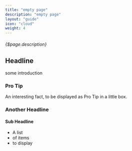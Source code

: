 ```yaml
---
title: "empty page"
description: "empty page"
layout: "guide"
icon: "cloud"
weight: 4
---
```


###### {$page.description}

<article id="1">

## Headline


some introduction

<aside>

### <span class="icon-16-star"></span> Pro Tip

An interesting fact, to be displayed as Pro Tip in a little box.

</aside>

</article>
<article id="2">

### Another Headline


#### Sub Headline

- A list
- of items
- to display

</article>
 
